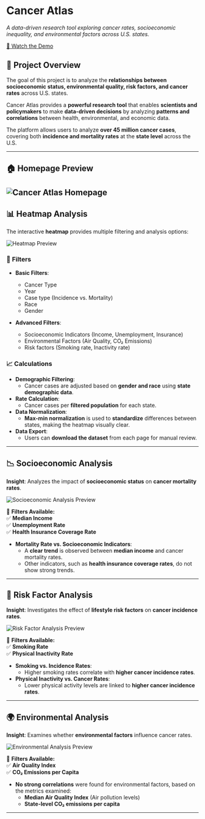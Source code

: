 # Cancer Atlas
*A data-driven research tool exploring cancer rates, socioeconomic inequality, and environmental factors across U.S. states.*

[🎥 Watch the Demo](cancer_atlas_video.mp4)

## 🌟 Project Overview  
The goal of this project is to analyze the **relationships between socioeconomic status, environmental quality, risk factors, and cancer rates** across U.S. states.  

Cancer Atlas provides a **powerful research tool** that enables **scientists and policymakers** to make **data-driven decisions** by analyzing **patterns and correlations** between health, environmental, and economic data.  

The platform allows users to analyze **over 45 million cancer cases**, covering both **incidence and mortality rates** at the **state level** across the U.S.

---
## 🏠 Homepage Preview  

![Cancer Atlas Homepage](photos/home_page.png)
---

## 📊 Heatmap Analysis  
The interactive **heatmap** provides multiple filtering and analysis options:  

![Heatmap Preview](photos/heatmap.png)

### 🔎 **Filters**  
- **Basic Filters**:  
  - Cancer Type  
  - Year  
  - Case type (Incidence vs. Mortality)
  - Race
  - Gender

- **Advanced Filters**:  
  - Socioeconomic Indicators (Income, Unemployment, Insurance)  
  - Environmental Factors (Air Quality, CO₂ Emissions)
  - Risk factors (Smoking rate, Inactivity rate)

### 📈 **Calculations**  
- **Demographic Filtering**:  
  - Cancer cases are adjusted based on **gender and race** using **state demographic data**.  
- **Rate Calculation**:  
  - Cancer cases per **filtered population** for each state.  
- **Data Normalization**:  
  - **Max-min normalization** is used to **standardize** differences between states, making the heatmap visually clear.  
- **Data Export**:  
  - Users can **download the dataset** from each page for manual review.

---

## 📉 Socioeconomic Analysis  
**Insight**: Analyzes the impact of **socioeconomic status** on **cancer mortality rates**.  

![Socioeconomic Analysis Preview](photos/socioeconomic.png)

📌 **Filters Available:**  
✅ **Median Income**  
✅ **Unemployment Rate**  
✅ **Health Insurance Coverage Rate**  

- **Mortality Rate vs. Socioeconomic Indicators**:  
  - A **clear trend** is observed between **median income** and cancer mortality rates.  
  - Other indicators, such as **health insurance coverage rates**, do not show strong trends.  

---

## 🚬 Risk Factor Analysis  
**Insight**: Investigates the effect of **lifestyle risk factors** on **cancer incidence rates**.  

![Risk Factor Analysis Preview](photos/riskfactors.png)

📌 **Filters Available:**  
✅ **Smoking Rate**  
✅ **Physical Inactivity Rate**  

- **Smoking vs. Incidence Rates**:  
  - Higher smoking rates correlate with **higher cancer incidence rates**.  
- **Physical Inactivity vs. Cancer Rates**:  
  - Lower physical activity levels are linked to **higher cancer incidence rates**.

---

## 🌍 Environmental Analysis  
**Insight**: Examines whether **environmental factors** influence cancer rates.

![Environmental Analysis Preview](photos/environmental.png)

📌 **Filters Available:**  
✅ **Air Quality Index**  
✅ **CO₂ Emissions per Capita**  

- **No strong correlations** were found for environmental factors, based on the metrics examined:  
  - **Median Air Quality Index** (Air pollution levels)  
  - **State-level CO₂ emissions per capita**

--- 





